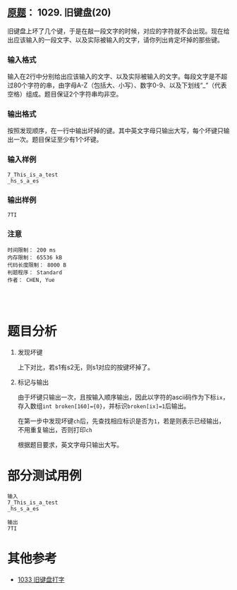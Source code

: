 ##	[原题](https://www.patest.cn/contests/pat-b-practise/1029)： 1029. 旧键盘(20)

旧键盘上坏了几个键，于是在敲一段文字的时候，对应的字符就不会出现。现在给出应该输入的一段文字、以及实际被输入的文字，请你列出肯定坏掉的那些键。

###	输入格式

输入在2行中分别给出应该输入的文字、以及实际被输入的文字。每段文字是不超过80个字符的串，由字母A-Z（包括大、小写）、数字0-9、以及下划线“_”（代表空格）组成。题目保证2个字符串均非空。

###	输出格式

按照发现顺序，在一行中输出坏掉的键。其中英文字母只输出大写，每个坏键只输出一次。题目保证至少有1个坏键。

###	输入样例

	7_This_is_a_test
	_hs_s_a_es

###	输出样例

	7TI

###	注意

	时间限制： 200 ms
	内存限制： 65536 kB
	代码长度限制： 8000 B
	判题程序： Standard
	作者： CHEN, Yue

<br/><br/>

#	题目分析

1.	发现坏键

	上下对比，若s1有s2无，则s1对应的按键坏掉了。

2.	标记与输出

	由于坏键只输出一次，且按输入顺序输出，因此以字符的ascii码作为下标`ix`，存入数组`int broken[160]={0}`，并标识`broken[ix]=1`后输出。

	在第一步中发现坏键`ch`后，先查找相应标识是否为`1`，若是则表示已经输出，不用重复输出，否则打印`ch`

	根据题目要求，英文字母只输出大写。

#	部分测试用例

	输入
	7_This_is_a_test
	_hs_s_a_es

	输出
	7TI

#	其他参考

*	[1033 旧键盘打字](https://github.com/jJayyyyyyy/cs/tree/master/OJ/PAT/basic_level/1033_%E6%97%A7%E9%94%AE%E7%9B%98%E6%89%93%E5%AD%97)

